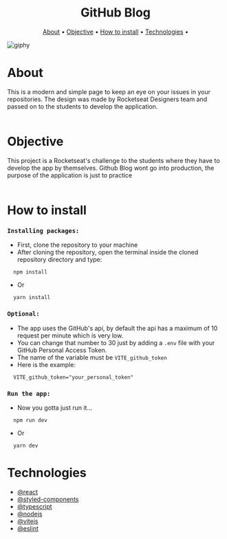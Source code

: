 <h1 align="center">GitHub Blog</h1>
<p align="center">
 <a href="#about">About</a> • 
 <a href="#objective">Objective</a> •
 <a href="#how-to-install">How to install</a> • 
 <a href="#technologies">Technologies</a> • 
</p>

![giphy](https://github.com/munhoz2k/github-blog/assets/71861475/13c47d2c-c118-4c12-922c-03d82447cbb6)
  
# About
This is a modern and simple page to keep an eye on your issues in your repositories.
The design was made by Rocketseat Designers team and passed on to the students to develop the application.
<br/>
<br/>
# Objective
This project is a Rocketseat's challenge to the students where they have to develop the app by themselves.
Github Blog wont go into production, the purpose of the application is just to practice
<br/>
<br/>
# How to install
  
### `Installing packages:`
- First, clone the repository to your machine
- After cloning the repository, open the terminal inside the cloned repository directory and type:
```
  npm install
```  
- Or
```
  yarn install
```  
  
### `Optional:`
- The app uses the GitHub's api, by default the api has a maximum of 10 request per minute which is very low.
- You can change that number to 30 just by adding a `.env` file with your GitHub Personal Access Token.
- The name of the variable must be `VITE_github_token`
- Here is the example:
```env
  VITE_github_token="your_personal_token"
```
  
### `Run the app:`
- Now you gotta just run it...
```
  npm run dev
```
- Or
```
  yarn dev
```

# Technologies
- [@react](https://github.com/facebook/react)
- [@styled-components](https://github.com/styled-components/styled-components)
- [@typescript](https://github.com/microsoft/TypeScript)
- [@nodejs](https://github.com/nodejs/node)
- [@vitejs](https://github.com/vitejs/vite-plugin-react/blob/main/packages/plugin-react/README.md)
- [@eslint](https://github.com/eslint/eslint)
